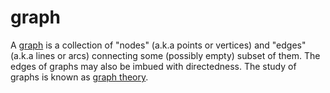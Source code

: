 # graph

A [graph](https://mathworld.wolfram.com/Graph.html) is a collection of "nodes" (a.k.a points or vertices) and "edges" (a.k.a lines or arcs) connecting some (possibly empty) subset of them. The edges of graphs may also be imbued with directedness. The study of graphs is known as [graph theory](https://mathworld.wolfram.com/topics/GraphTheory.html).
